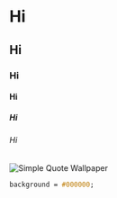 # Hi
## Hi
### Hi
#### Hi
##### Hi
###### Hi

![Simple Quote Wallpaper](https://github.com/user-attachments/assets/aca9bc85-8d55-43bb-8ed1-88aed4c3ea68)

``` css
background = #000000;
```

